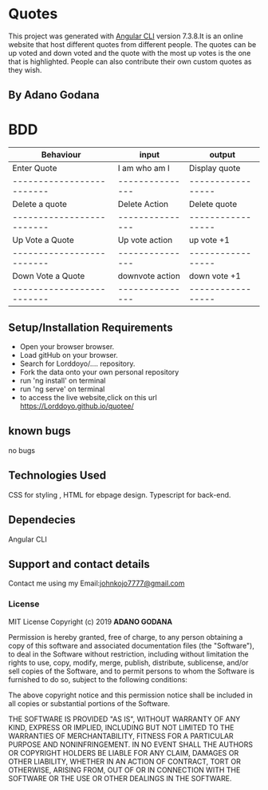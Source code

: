 # Quotes

This project was generated with [Angular CLI](https://github.com/angular/angular-cli) version 7.3.8.It is an online website that host different quotes from different people. The quotes can be up voted and down voted and the quote with the most up votes is the one that is highlighted. People can also contribute their own custom quotes as they wish.
## By Adano Godana

# BDD
|    Behaviour            |    input      |    output       |
|-------------------------|---------------|-----------------|
|Enter Quote              | I am who am I |Display quote    |
|-------------------------|---------------|-----------------|
|Delete a quote           |Delete Action  |Delete quote     |
|-------------------------|---------------|-----------------|
|Up Vote a Quote          |Up vote action |up vote +1       |
|-------------------------|---------------|-----------------|
|Down Vote a Quote        |downvote action| down vote +1    |
|-------------------------|---------------|-----------------|


## Setup/Installation Requirements
* Open your browser browser.
* Load gitHub on your browser.
* Search for Lorddoyo/.... repository.
* Fork the data onto your own personal repository
* run 'ng install' on terminal
* run 'ng serve' on terminal
* to access the live website,click on this url https://Lorddoyo.github.io/quotee/
## known bugs

no bugs

## Technologies Used

CSS for styling , HTML for ebpage design. Typescript for back-end.

## Dependecies

Angular CLI

## Support and contact details

Contact me using my Email:johnkojo7777@gmail.com

### License
MIT License  Copyright (c) 2019 **ADANO GODANA**

Permission is hereby granted, free of charge, to any person obtaining a copy
of this software and associated documentation files (the "Software"), to deal
in the Software without restriction, including without limitation the rights
to use, copy, modify, merge, publish, distribute, sublicense, and/or sell
copies of the Software, and to permit persons to whom the Software is
furnished to do so, subject to the following conditions:

The above copyright notice and this permission notice shall be included in all
copies or substantial portions of the Software.

THE SOFTWARE IS PROVIDED "AS IS", WITHOUT WARRANTY OF ANY KIND, EXPRESS OR
IMPLIED, INCLUDING BUT NOT LIMITED TO THE WARRANTIES OF MERCHANTABILITY,
FITNESS FOR A PARTICULAR PURPOSE AND NONINFRINGEMENT. IN NO EVENT SHALL THE
AUTHORS OR COPYRIGHT HOLDERS BE LIABLE FOR ANY CLAIM, DAMAGES OR OTHER
LIABILITY, WHETHER IN AN ACTION OF CONTRACT, TORT OR OTHERWISE, ARISING FROM,
OUT OF OR IN CONNECTION WITH THE SOFTWARE OR THE USE OR OTHER DEALINGS IN THE
SOFTWARE.
